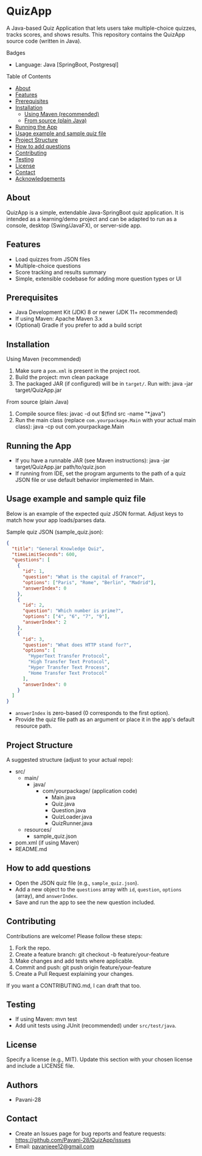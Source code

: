 # QuizApp

A Java-based Quiz Application that lets users take multiple-choice quizzes, tracks scores, and shows results. This repository contains the QuizApp source code (written in Java).

Badges
- Language: Java [SpringBoot, Postgresql]

Table of Contents
- [About](#about)
- [Features](#features)
- [Prerequisites](#prerequisites)
- [Installation](#installation)
  - [Using Maven (recommended)](#using-maven-recommended)
  - [From source (plain Java)](#from-source-plain-java)
- [Running the App](#running-the-app)
- [Usage example and sample quiz file](#usage-example-and-sample-quiz-file)
- [Project Structure](#project-structure)
- [How to add questions](#how-to-add-questions)
- [Contributing](#contributing)
- [Testing](#testing)
- [License](#license)
- [Contact](#contact)
- [Acknowledgements](#acknowledgements)

About
-----
QuizApp is a simple, extendable Java-SpringBoot quiz application. It is intended as a learning/demo project and can be adapted to run as a console, desktop (Swing/JavaFX), or server-side app.

Features
--------
- Load quizzes from JSON files
- Multiple-choice questions
- Score tracking and results summary
- Simple, extensible codebase for adding more question types or UI

Prerequisites
-------------
- Java Development Kit (JDK) 8 or newer (JDK 11+ recommended)
- If using Maven: Apache Maven 3.x
- (Optional) Gradle if you prefer to add a build script

Installation
------------

Using Maven (recommended)
1. Make sure a `pom.xml` is present in the project root.
2. Build the project:
   mvn clean package
3. The packaged JAR (if configured) will be in `target/`. Run with:
   java -jar target/QuizApp.jar

From source (plain Java)
1. Compile source files:
   javac -d out $(find src -name "*.java")
2. Run the main class (replace `com.yourpackage.Main` with your actual main class):
   java -cp out com.yourpackage.Main

Running the App
---------------
- If you have a runnable JAR (see Maven instructions):
  java -jar target/QuizApp.jar path/to/quiz.json
- If running from IDE, set the program arguments to the path of a quiz JSON file or use default behavior implemented in Main.

Usage example and sample quiz file
---------------------------------
Below is an example of the expected quiz JSON format. Adjust keys to match how your app loads/parses data.

Sample quiz JSON (sample_quiz.json):
```json
{
  "title": "General Knowledge Quiz",
  "timeLimitSeconds": 600,
  "questions": [
    {
      "id": 1,
      "question": "What is the capital of France?",
      "options": ["Paris", "Rome", "Berlin", "Madrid"],
      "answerIndex": 0
    },
    {
      "id": 2,
      "question": "Which number is prime?",
      "options": ["4", "6", "7", "9"],
      "answerIndex": 2
    },
    {
      "id": 3,
      "question": "What does HTTP stand for?",
      "options": [
        "HyperText Transfer Protocol",
        "High Transfer Text Protocol",
        "Hyper Transfer Text Process",
        "Home Transfer Text Protocol"
      ],
      "answerIndex": 0
    }
  ]
}
```

- `answerIndex` is zero-based (0 corresponds to the first option).
- Provide the quiz file path as an argument or place it in the app's default resource path.

Project Structure
-----------------
A suggested structure (adjust to your actual repo):
- src/
  - main/
    - java/
      - com/yourpackage/   (application code)
        - Main.java
        - Quiz.java
        - Question.java
        - QuizLoader.java
        - QuizRunner.java
  - resources/
    - sample_quiz.json
- pom.xml (if using Maven)
- README.md

How to add questions
--------------------
- Open the JSON quiz file (e.g., `sample_quiz.json`).
- Add a new object to the `questions` array with `id`, `question`, `options` (array), and `answerIndex`.
- Save and run the app to see the new question included.

Contributing
------------
Contributions are welcome! Please follow these steps:
1. Fork the repo.
2. Create a feature branch: git checkout -b feature/your-feature
3. Make changes and add tests where applicable.
4. Commit and push: git push origin feature/your-feature
5. Create a Pull Request explaining your changes.

If you want a CONTRIBUTING.md, I can draft that too.

Testing
-------
- If using Maven:
  mvn test
- Add unit tests using JUnit (recommended) under `src/test/java`.

License
-------
Specify a license (e.g., MIT). Update this section with your chosen license and include a LICENSE file.

Authors
-------
- Pavani-28 

Contact
-------
- Create an Issues page for bug reports and feature requests: https://github.com/Pavani-28/QuizApp/issues
- Email: pavanieee12@gmail.com
